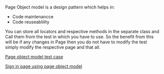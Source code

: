  Page Object model is a design pattern which helps in:
- Code maintenancce
- Code reuseablility
 
You can store all locators and respective methods in the separate class and Call them from the test in which you have to use. So the benefit from this will be if any changes in Page then you do not have to modify the test simply modify the respective page and that all.

[Page object model test case](https://github.com/Timsi02/Selenium-with-python/blob/master/Page%20Object%20Model/test_pom.py)

[Sign in page using page object model](https://github.com/Timsi02/Selenium-with-python/blob/master/Page%20Object%20Model/homePage.py)
